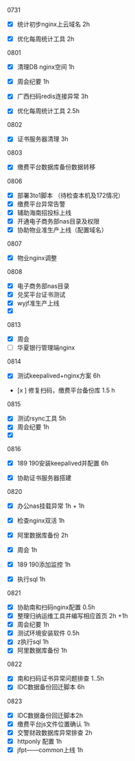 0731

- [x] 统计初步nginx上云域名 2h
- [x] 优化每周统计工具 2h



0801

- [x] 清理DB nginx空间 1h
- [x] 周会纪要 1h
- [x] 广西扫码redis连接异常 3h
- [x] 优化每周统计工具 2.5h



0802

- [x] 证书服务器清理 3h

0803

- [x] 缴费平台数据库备份数据转移

0806

- [x] 部署3to1脚本  （待检查本机及172情况）
- [x] 缴费平台异常告警
- [x] 辅助海南招投标上线
- [x] 开通电子商务部nas目录及权限
- [x] 协助物业准生产上线（配置域名）

0807

- [x] 物业nginx调整

0808

- [x] 电子商务部nas目录
- [x] 兑奖平台证书测试
- [x] wyjf准生产上线
- [x] ​

0813
- [x] ​周会 
- [ ] 华夏银行管理端nginx

0814
- [x] 测试keepalived+nginx方案  6h
- [x ] 修复扫码，缴费平台备份库  1.5 h

0815

- [x] 测试rsync工具 5h
- [x] 周会纪要 1h
- [x] ​

0816

- [x] 189 190安装keepalived并配置  6h
- [x] 协助证书服务器搭建



0820

- [x] 办公nas挂载异常 1h + 1h
- [x] 检查nginx双活 1h
- [x] 阿里数据库备份 2h
- [x] 周会 1h
- [x] 189 190添加监控 1h
- [x] 执行sql 1h




0821

- [x] 协助南和扫码nginx配置 0.5h
- [x] 整理归纳运维工具并编写相应首页 2h +1h
- [x] 周会纪要 1h
- [x] 测试环境安装软件 0.5h
- [x] z执行sql 1h
- [x] 阿里数据库备份 1h

0822

- [x] 南和扫码证书异常问题排查 1..5h
- [x] IDC数据备份回迁脚本 6h

0823

- [x] IDC数据备份回迁脚本2h
- [x] 缴费平台js文件位置确认 1h
- [x] 交警财政数据库异常排查 2h
- [x] httponly 配置 1h
- [x] jfpt——common上线 1h